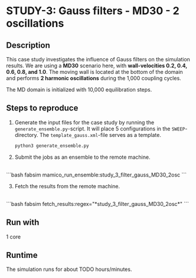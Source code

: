 # STUDY-3: Gauss filters - MD30 - 2 oscillations


## Description

This case study investigates the influence of Gauss filters on the simulation results.
We are using a **MD30** scenario here, with **wall-velocities 0.2, 0.4, 0.6, 0.8, and 1.0**.
The moving wall is located at the bottom of the domain and performs **2 harmonic oscillations** during the 1,000 coupling cycles.

The MD domain is initialized with 10,000 equilibration steps.


## Steps to reproduce

1. Generate the input files for the case study by running the `generate_ensemble.py`-script.
It will place 5 configurations in the `SWEEP`-directory.
The `template_gauss.xml`-file serves as a template.

    ```bash
    python3 generate_ensemble.py
    ```

2. Submit the jobs as an ensemble to the remote machine.
<br>
    ```bash
    fabsim <remote-machine> mamico_run_ensemble:study_3_filter_gauss_MD30_2osc
    ```

3. Fetch the results from the remote machine.
<br>
    ```bash
    fabsim <remote-machine> fetch_results:regex="*study_3_filter_gauss_MD30_2osc*"
    ```


## Run with

1 core


## Runtime

The simulation runs for about TODO hours/minutes.